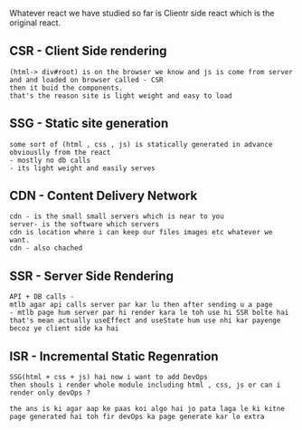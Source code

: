 Whatever react we have studied so far is Clientr side react which is the original react.

## CSR - Client Side rendering
````
(html-> div#root) is on the browser we know and js is come from server and and loaded on browser called - CSR
then it buid the components.
that's the reason site is light weight and easy to load
````

## SSG - Static site generation
````
some sort of (html , css , js) is statically generated in advance obviouslly from the react
- mostly no db calls
- its light weight and easily serves
````

## CDN - Content Delivery Network
````
cdn - is the small small servers which is near to you
server- is the software which servers
cdn is location where i can keep our files images etc whatever we want.
cdn - also chached
````

## SSR - Server Side Rendering
````
API + DB calls -
mtlb agar api calls server par kar lu then after sending u a page
- mtlb page hum server par hi render kara le toh use hi SSR bolte hai
that's mean actually useEffect and useState hum use nhi kar payenge becoz ye client side ka hai
````

## ISR - Incremental Static Regenration
````
SSG(html + css + js) hai now i want to add DevOps
then shouls i render whole module including html , css, js or can i render only devOps ?

the ans is ki agar aap ke paas koi algo hai jo pata laga le ki kitne page generated hai toh fir devOps ka page generate kar lo extra


